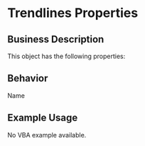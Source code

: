 # Trendlines Properties

## Business Description
This object has the following properties:

## Behavior
Name

## Example Usage
No VBA example available.